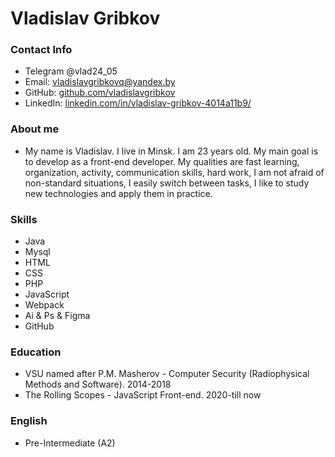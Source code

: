 # Vladislav Gribkov
### Contact Info
* Telegram @vlad24_05
* Email: [vladislavgribkovq@yandex.by](mailto:vladislavgribkovq@yandex.by)
* GitHub: [github.com/vladislavgribkov](https://github.com/vladislavgribkov)
* LinkedIn: [linkedin.com/in/vladislav-gribkov-4014a11b9/](https://www.linkedin.com/in/vladislav-gribkov-4014a11b9/)

### About me
* My name is Vladislav. I live in Minsk. I am 23 years old. My main goal is to develop as a front-end developer. My qualities are fast learning, organization, activity, communication skills, hard work, I am not afraid of non-standard situations, I easily switch between tasks, I like to study new technologies and apply them in practice.

### Skills
* Java
* Mysql
* HTML
* CSS
* PHP
* JavaScript
* Webpack
* Ai & Ps & Figma
* GitHub

### Education
* VSU named after P.M. Masherov - Computer Security (Radiophysical Methods and Software). 2014-2018
* The Rolling Scopes - JavaScript Front-end. 2020-till now

### English
* Pre-Intermediate (A2)
